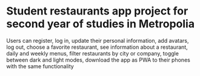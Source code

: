 # Student restaurants app project for second year of studies in Metropolia
Users can register, log in, update their personal information, add avatars, log out, choose a favorite restaurant, see information about a restaurant, daily and weekly menus, 
filter restaurants by city or company, toggle between dark and light modes, download the app as PWA to their phones with the same functionality
